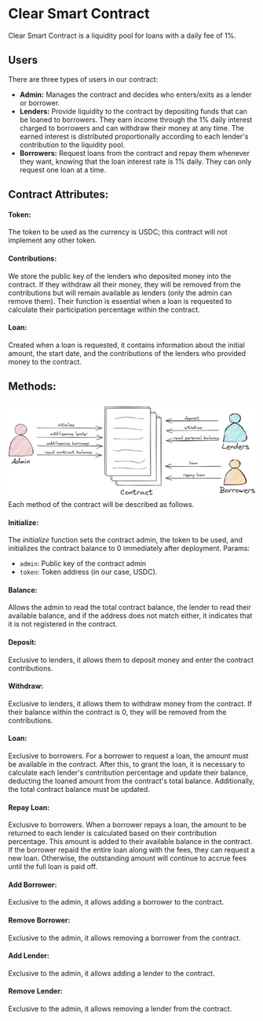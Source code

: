 # Clear Smart Contract

Clear Smart Contract is a liquidity pool for loans with a daily fee of 1%.

## Users

There are three types of users in our contract:

- **Admin:** Manages the contract and decides who enters/exits as a lender or borrower.
- **Lenders:** Provide liquidity to the contract by depositing funds that can be loaned to borrowers. They earn income through the 1% daily interest charged to borrowers and can withdraw their money at any time. The earned interest is distributed proportionally according to each lender's contribution to the liquidity pool.
- **Borrowers:** Request loans from the contract and repay them whenever they want, knowing that the loan interest rate is 1% daily. They can only request one loan at a time.

## Contract Attributes:

#### Token:
The token to be used as the currency is USDC; this contract will not implement any other token.

#### Contributions:
We store the public key of the lenders who deposited money into the contract. If they withdraw all their money, they will be removed from the contributions but will remain available as lenders (only the admin can remove them). Their function is essential when a loan is requested to calculate their participation percentage within the contract.

#### Loan:
Created when a loan is requested, it contains information about the initial amount, the start date, and the contributions of the lenders who provided money to the contract.

## Methods:
![Methods flow](images/methods-img.png)
Each method of the contract will be described as follows.
#### Initialize:
The *initialize* function sets the contract admin, the token to be used, and initializes the contract balance to 0 immediately after deployment.
Params:
- `admin`: Public key of the contract admin
- `token`: Token address (in our case, USDC).

#### Balance:
Allows the admin to read the total contract balance, the lender to read their available balance, and if the address does not match either, it indicates that it is not registered in the contract.
#### Deposit:
Exclusive to lenders, it allows them to deposit money and enter the contract contributions.
#### Withdraw:
Exclusive to lenders, it allows them to withdraw money from the contract. If their balance within the contract is 0, they will be removed from the contributions.
#### Loan:
Exclusive to borrowers. For a borrower to request a loan, the amount must be available in the contract. After this, to grant the loan, it is necessary to calculate each lender's contribution percentage and update their balance, deducting the loaned amount from the contract's total balance. Additionally, the total contract balance must be updated.
#### Repay Loan:
Exclusive to borrowers. When a borrower repays a loan, the amount to be returned to each lender is calculated based on their contribution percentage. This amount is added to their available balance in the contract. If the borrower repaid the entire loan along with the fees, they can request a new loan. Otherwise, the outstanding amount will continue to accrue fees until the full loan is paid off.
#### Add Borrower:
Exclusive to the admin, it allows adding a borrower to the contract.
#### Remove Borrower:
Exclusive to the admin, it allows removing a borrower from the contract.
#### Add Lender:
Exclusive to the admin, it allows adding a lender to the contract.
#### Remove Lender:
Exclusive to the admin, it allows removing a lender from the contract.
